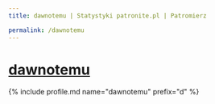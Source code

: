 ```yaml
---
title: dawnotemu | Statystyki patronite.pl | Patromierz

permalink: /dawnotemu
---
```


# [dawnotemu](https://patronite.pl/dawnotemu)

{% include profile.md name="dawnotemu" prefix="d" %}
